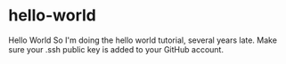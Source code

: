# hello-world
Hello World
So I'm doing the hello world tutorial, several years late.
Make sure your .ssh public key is added to your GitHub account.
